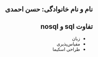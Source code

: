 
<h2 dir="rtl">نام و نام خانوادگی: حسن احمدی</h2>
<h2 dir="rtl">تفاوت sql و nosql</h2>

<div dir="rtl">
</div>

<ul dir="rtl">
  <li>زبان</li>
  <li>مقیاس‌پذیری</li>
  <li>طراحی اسکیما</li>
</ul>
